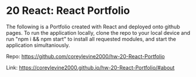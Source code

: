 # 20 React: React Portfolio

The following is a Portfolio created with React and deployed onto github pages. To run the application locally, clone the repo to your local device and run "npm i && npm start" to install all requested modules, and start the application simultaniously. 

Repo: https://github.com/coreylevine2000/hw-20-React-Portfolio

Link: https://coreylevine2000.github.io/hw-20-React-Portfolio/#about